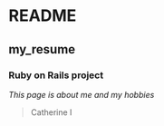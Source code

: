 # README
## my_resume
### Ruby on Rails project
*This page is about me and my hobbies*

>Catherine I
